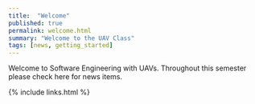 ```yaml
---
title:  "Welcome"
published: true
permalink: welcome.html
summary: "Welcome to the UAV Class"
tags: [news, getting_started]
---
```


Welcome to Software Engineering with UAVs.  Throughout this semester please check here for news items.

{% include links.html %}
